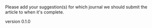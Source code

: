Please add your suggestion(s) for which journal we should submit the article to when it's complete. 

version 0.1.0
